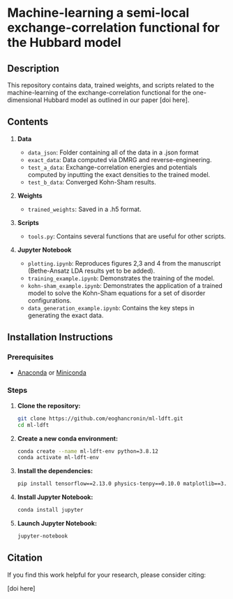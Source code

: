 # Machine-learning a semi-local exchange-correlation functional for the Hubbard model

## Description
This repository contains data, trained weights, and scripts related to the machine-learning of the exchange-correlation functional for the one-dimensional Hubbard model as outlined in our paper [doi here].

## Contents

1. **Data**
   - `data_json`: Folder containing all of the data in a .json format
   - `exact_data`: Data computed via DMRG and reverse-engineering.
   - `test_a_data`: Exchange-correlation energies and potentials computed by inputting the exact densities to the trained model.
   - `test_b_data`: Converged Kohn-Sham results.

3. **Weights**
   - `trained_weights`: Saved in a .h5 format.

4. **Scripts**
   - `tools.py`: Contains several functions that are useful for other scripts.

5. **Jupyter Notebook**
   - `plotting.ipynb`: Reproduces figures 2,3 and 4 from the manuscript (Bethe-Ansatz LDA results yet to be added).
   - `training_example.ipynb`: Demonstrates the training of the model.
   - `kohn-sham_example.ipynb`: Demonstrates the application of a trained model to solve the Kohn-Sham equations for a set of disorder configurations.
   - `data_generation_example.ipynb`: Contains the key steps in generating the exact data.
## Installation Instructions

### Prerequisites
- [Anaconda](https://www.anaconda.com/products/distribution) or [Miniconda](https://docs.conda.io/en/latest/miniconda.html)

### Steps

1. **Clone the repository:**
    ```bash
    git clone https://github.com/eoghancronin/ml-ldft.git
    cd ml-ldft
    ```

2. **Create a new conda environment:**
    ```bash
    conda create --name ml-ldft-env python=3.8.12
    conda activate ml-ldft-env
    ```

3. **Install the dependencies:**
    ```bash
    pip install tensorflow==2.13.0 physics-tenpy==0.10.0 matplotlib==3.5.1 scipy==1.10.1
    ```

4. **Install Jupyter Notebook:**
    ```bash
    conda install jupyter
    ```
5. **Launch Jupyter Notebook:**
    ```bash
    jupyter-notebook
    ```

## Citation

If you find this work helpful for your research, please consider citing:

[doi here]
